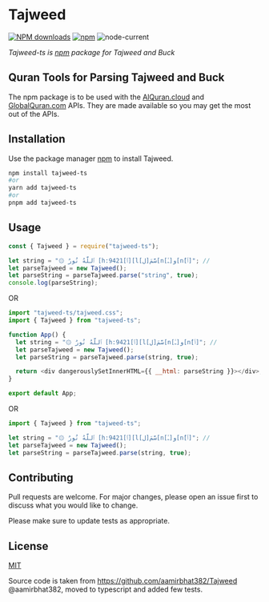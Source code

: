 # Tajweed

[![NPM downloads](https://img.shields.io/npm/dm/tajweed-ts.svg?style=for-the-badge)](https://www.npmjs.com/package/tajweed-ts)
[![npm](https://img.shields.io/npm/v/tajweed-ts?logo=npm&style=for-the-badge)](https://www.npmjs.com/package/tajweed-ts)
![node-current](https://img.shields.io/badge/Node-%3E=14-success?style=for-the-badge&logo=node)

_Tajweed-ts is [npm](https://en.wikipedia.org/wiki/Npm_(software)) package for Tajweed and Buck_

## Quran Tools for Parsing Tajweed and Buck

The npm package is to be used with the [AlQuran.cloud](https://alquran.cloud/api) and [GlobalQuran.com](http://docs.globalquran.com/API:Data/Quran_List) APIs. They are made available so you may get the most out of the APIs.

## Installation

Use the package manager [npm](https://www.npmjs.com/) to install Tajweed.

```bash
npm install tajweed-ts
#or
yarn add tajweed-ts
#or
pnpm add tajweed-ts
```

## Usage

```javascript
const { Tajweed } = require("tajweed-ts");

let string = "۞ ٱللَّهُ نُورُ [h:9421[ٱ][l[ل]سَّمَ[n[ـٰ]و[n[َٲ]"; //
let parseTajweed = new Tajweed();
let parseString = parseTajweed.parse("string", true);
console.log(parseString);
```

OR

```javascript
import "tajweed-ts/tajweed.css";
import { Tajweed } from "tajweed-ts";

function App() {
  let string = "۞ ٱللَّهُ نُورُ [h:9421[ٱ][l[ل]سَّمَ[n[ـٰ]و[n[َٲ]"; //
  let parseTajweed = new Tajweed();
  let parseString = parseTajweed.parse(string, true);

  return <div dangerouslySetInnerHTML={{ __html: parseString }}></div>;
}

export default App;
```

OR

```typescript
import { Tajweed } from "tajweed-ts";

let string = "۞ ٱللَّهُ نُورُ [h:9421[ٱ][l[ل]سَّمَ[n[ـٰ]و[n[َٲ]"; //
let parseTajweed = new Tajweed();
let parseString = parseTajweed.parse(string, true);
```

## Contributing

Pull requests are welcome. For major changes, please open an issue first to discuss what you would like to change.

Please make sure to update tests as appropriate.

## License

[MIT](https://choosealicense.com/licenses/mit/)

Source code is taken from https://github.com/aamirbhat382/Tajweed @aamirbhat382, moved to typescript and added few tests.
